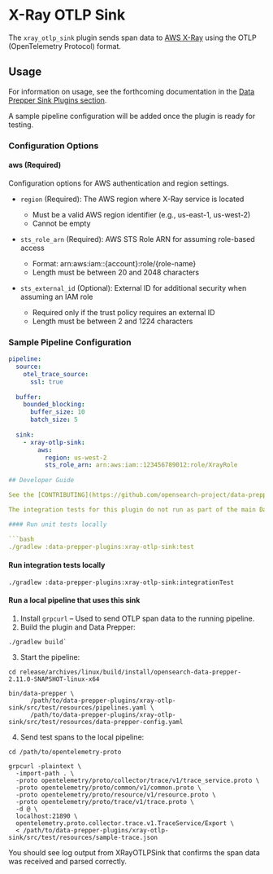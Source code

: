 # X-Ray OTLP Sink

The `xray_otlp_sink` plugin sends span data to [AWS X-Ray](https://docs.aws.amazon.com/xray/) using the OTLP (OpenTelemetry Protocol) format.

## Usage

For information on usage, see the forthcoming documentation in the [Data Prepper Sink Plugins section](https://opensearch.org/docs/latest/data-prepper/pipelines/configuration/sinks/).

A sample pipeline configuration will be added once the plugin is ready for testing.

### Configuration Options

#### aws (Required)
Configuration options for AWS authentication and region settings.

* `region` (Required): The AWS region where X-Ray service is located
    * Must be a valid AWS region identifier (e.g., us-east-1, us-west-2)
    * Cannot be empty

* `sts_role_arn` (Required): AWS STS Role ARN for assuming role-based access
    * Format: arn:aws:iam::{account}:role/{role-name}
    * Length must be between 20 and 2048 characters

* `sts_external_id` (Optional): External ID for additional security when assuming an IAM role
    * Required only if the trust policy requires an external ID
    * Length must be between 2 and 1224 characters

### Sample Pipeline Configuration

```yaml
pipeline:
  source:
    otel_trace_source:
      ssl: true
      
  buffer:
    bounded_blocking:
      buffer_size: 10
      batch_size: 5
      
  sink:
    - xray-otlp-sink:
        aws:
          region: us-west-2
          sts_role_arn: arn:aws:iam::123456789012:role/XrayRole
        
## Developer Guide

See the [CONTRIBUTING](https://github.com/opensearch-project/data-prepper/blob/main/CONTRIBUTING.md) guide for general information on contributions.

The integration tests for this plugin do not run as part of the main Data Prepper build.

#### Run unit tests locally

```bash
./gradlew :data-prepper-plugins:xray-otlp-sink:test
```

#### Run integration tests locally

```
./gradlew :data-prepper-plugins:xray-otlp-sink:integrationTest
```

#### Run a local pipeline that uses this sink

1. Install `grpcurl` – Used to send OTLP span data to the running pipeline.
2. Build the plugin and Data Prepper: 
```
./gradlew build`
```
3. Start the pipeline:
```
cd release/archives/linux/build/install/opensearch-data-prepper-2.11.0-SNAPSHOT-linux-x64

bin/data-prepper \
      /path/to/data-prepper-plugins/xray-otlp-sink/src/test/resources/pipelines.yaml \
      /path/to/data-prepper-plugins/xray-otlp-sink/src/test/resources/data-prepper-config.yaml
```
4. Send test spans to the local pipeline:
```
cd /path/to/opentelemetry-proto

grpcurl -plaintext \
  -import-path . \
  -proto opentelemetry/proto/collector/trace/v1/trace_service.proto \
  -proto opentelemetry/proto/common/v1/common.proto \
  -proto opentelemetry/proto/resource/v1/resource.proto \
  -proto opentelemetry/proto/trace/v1/trace.proto \
  -d @ \
  localhost:21890 \
  opentelemetry.proto.collector.trace.v1.TraceService/Export \
  < /path/to/data-prepper-plugins/xray-otlp-sink/src/test/resources/sample-trace.json
```

You should see log output from XRayOTLPSink that confirms the span data was received and parsed correctly.

